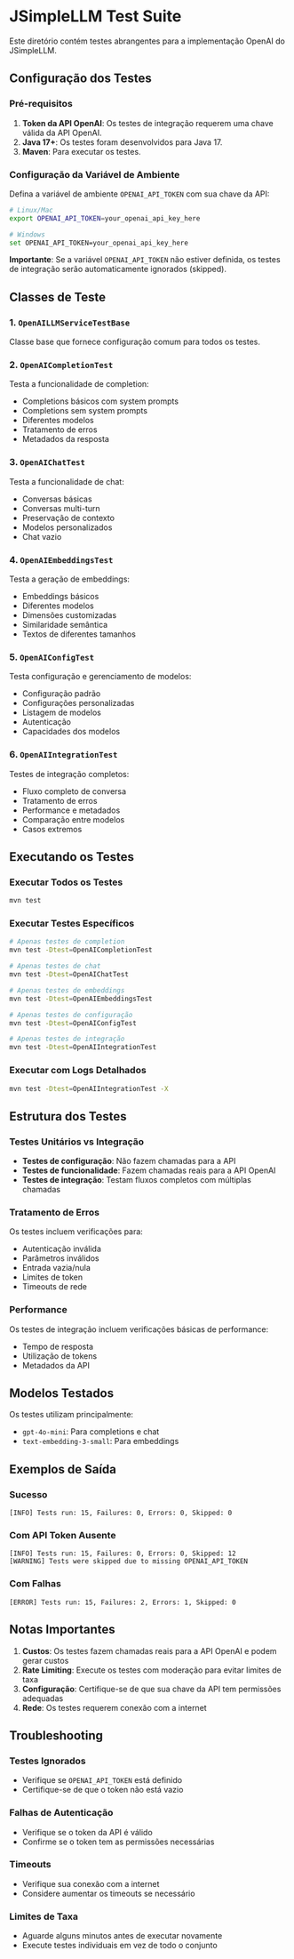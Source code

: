 # JSimpleLLM Test Suite

Este diretório contém testes abrangentes para a implementação OpenAI do JSimpleLLM.

## Configuração dos Testes

### Pré-requisitos

1. **Token da API OpenAI**: Os testes de integração requerem uma chave válida da API OpenAI.
2. **Java 17+**: Os testes foram desenvolvidos para Java 17.
3. **Maven**: Para executar os testes.

### Configuração da Variável de Ambiente

Defina a variável de ambiente `OPENAI_API_TOKEN` com sua chave da API:

```bash
# Linux/Mac
export OPENAI_API_TOKEN=your_openai_api_key_here

# Windows
set OPENAI_API_TOKEN=your_openai_api_key_here
```

**Importante**: Se a variável `OPENAI_API_TOKEN` não estiver definida, os testes de integração serão automaticamente ignorados (skipped).

## Classes de Teste

### 1. `OpenAILLMServiceTestBase`
Classe base que fornece configuração comum para todos os testes.

### 2. `OpenAICompletionTest`
Testa a funcionalidade de completion:
- Completions básicos com system prompts
- Completions sem system prompts
- Diferentes modelos
- Tratamento de erros
- Metadados da resposta

### 3. `OpenAIChatTest`
Testa a funcionalidade de chat:
- Conversas básicas
- Conversas multi-turn
- Preservação de contexto
- Modelos personalizados
- Chat vazio

### 4. `OpenAIEmbeddingsTest`
Testa a geração de embeddings:
- Embeddings básicos
- Diferentes modelos
- Dimensões customizadas
- Similaridade semântica
- Textos de diferentes tamanhos

### 5. `OpenAIConfigTest`
Testa configuração e gerenciamento de modelos:
- Configuração padrão
- Configurações personalizadas
- Listagem de modelos
- Autenticação
- Capacidades dos modelos

### 6. `OpenAIIntegrationTest`
Testes de integração completos:
- Fluxo completo de conversa
- Tratamento de erros
- Performance e metadados
- Comparação entre modelos
- Casos extremos

## Executando os Testes

### Executar Todos os Testes
```bash
mvn test
```

### Executar Testes Específicos
```bash
# Apenas testes de completion
mvn test -Dtest=OpenAICompletionTest

# Apenas testes de chat
mvn test -Dtest=OpenAIChatTest

# Apenas testes de embeddings
mvn test -Dtest=OpenAIEmbeddingsTest

# Apenas testes de configuração
mvn test -Dtest=OpenAIConfigTest

# Apenas testes de integração
mvn test -Dtest=OpenAIIntegrationTest
```

### Executar com Logs Detalhados
```bash
mvn test -Dtest=OpenAIIntegrationTest -X
```

## Estrutura dos Testes

### Testes Unitários vs Integração

- **Testes de configuração**: Não fazem chamadas para a API
- **Testes de funcionalidade**: Fazem chamadas reais para a API OpenAI
- **Testes de integração**: Testam fluxos completos com múltiplas chamadas

### Tratamento de Erros

Os testes incluem verificações para:
- Autenticação inválida
- Parâmetros inválidos
- Entrada vazia/nula
- Limites de token
- Timeouts de rede

### Performance

Os testes de integração incluem verificações básicas de performance:
- Tempo de resposta
- Utilização de tokens
- Metadados da API

## Modelos Testados

Os testes utilizam principalmente:
- `gpt-4o-mini`: Para completions e chat
- `text-embedding-3-small`: Para embeddings

## Exemplos de Saída

### Sucesso
```
[INFO] Tests run: 15, Failures: 0, Errors: 0, Skipped: 0
```

### Com API Token Ausente
```
[INFO] Tests run: 15, Failures: 0, Errors: 0, Skipped: 12
[WARNING] Tests were skipped due to missing OPENAI_API_TOKEN
```

### Com Falhas
```
[ERROR] Tests run: 15, Failures: 2, Errors: 1, Skipped: 0
```

## Notas Importantes

1. **Custos**: Os testes fazem chamadas reais para a API OpenAI e podem gerar custos
2. **Rate Limiting**: Execute os testes com moderação para evitar limites de taxa
3. **Configuração**: Certifique-se de que sua chave da API tem permissões adequadas
4. **Rede**: Os testes requerem conexão com a internet

## Troubleshooting

### Testes Ignorados
- Verifique se `OPENAI_API_TOKEN` está definido
- Certifique-se de que o token não está vazio

### Falhas de Autenticação
- Verifique se o token da API é válido
- Confirme se o token tem as permissões necessárias

### Timeouts
- Verifique sua conexão com a internet
- Considere aumentar os timeouts se necessário

### Limites de Taxa
- Aguarde alguns minutos antes de executar novamente
- Execute testes individuais em vez de todo o conjunto